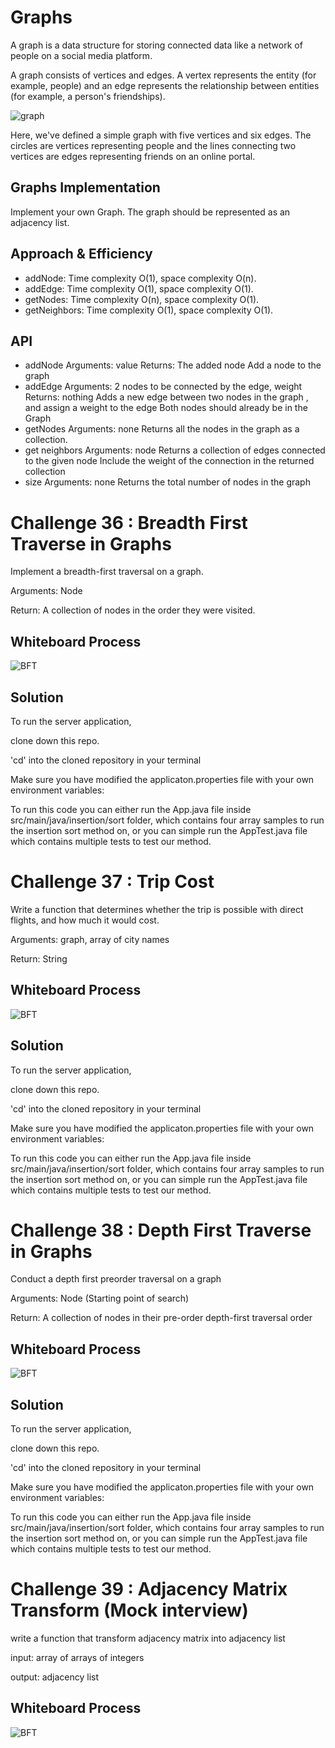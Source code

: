# Graphs

A graph is a data structure for storing connected data like a network of people on a social media platform.

A graph consists of vertices and edges. A vertex represents the entity (for example, people) and an edge represents the relationship between entities (for example, a person's friendships).

![graph](./graph1.jpg)

Here, we've defined a simple graph with five vertices and six edges. The circles are vertices representing people and the lines connecting two vertices are edges representing friends on an online portal.

## Graphs Implementation

Implement your own Graph. The graph should be represented as an adjacency list.


## Approach & Efficiency

- addNode: Time complexity O(1), space complexity O(n).
- addEdge: Time complexity O(1), space complexity O(1).
- getNodes: Time complexity O(n), space complexity O(1).
- getNeighbors: Time complexity O(1), space complexity O(1).

## API

- addNode
Arguments: value
Returns: The added node
Add a node to the graph
- addEdge
Arguments: 2 nodes to be connected by the edge, weight
Returns: nothing
Adds a new edge between two nodes in the graph , and assign a weight to the edge
Both nodes should already be in the Graph
- getNodes
Arguments: none
Returns all the nodes in the graph as a collection.
- get neighbors
Arguments: node
Returns a collection of edges connected to the given node
Include the weight of the connection in the returned collection
- size
Arguments: none
Returns the total number of nodes in the graph

# Challenge 36 : Breadth First Traverse in Graphs

Implement a breadth-first traversal on a graph.

Arguments: Node

Return: A collection of nodes in the order they were visited.

## Whiteboard Process

![BFT](./bft.JPG)


## Solution


To run the server application,

clone down this repo.

'cd' into the cloned repository in your terminal

Make sure you have modified the applicaton.properties file with your own environment variables:

To run this code you can either run the App.java file inside src/main/java/insertion/sort folder, which contains four array samples to run the insertion sort method on, or you can simple run the AppTest.java file which contains multiple tests to test our method.

# Challenge 37 : Trip Cost

Write a function that determines whether the trip is possible with direct flights, and how much it would cost.

Arguments: graph, array of city names

Return: String

## Whiteboard Process

![BFT](./tripCost.JPG)


## Solution


To run the server application,

clone down this repo.

'cd' into the cloned repository in your terminal

Make sure you have modified the applicaton.properties file with your own environment variables:

To run this code you can either run the App.java file inside src/main/java/insertion/sort folder, which contains four array samples to run the insertion sort method on, or you can simple run the AppTest.java file which contains multiple tests to test our method.

# Challenge 38 : Depth First Traverse in Graphs

Conduct a depth first preorder traversal on a graph

Arguments: Node (Starting point of search)

Return: A collection of nodes in their pre-order depth-first traversal order

## Whiteboard Process

![BFT](./dft.JPG)


## Solution


To run the server application,

clone down this repo.

'cd' into the cloned repository in your terminal

Make sure you have modified the applicaton.properties file with your own environment variables:

To run this code you can either run the App.java file inside src/main/java/insertion/sort folder, which contains four array samples to run the insertion sort method on, or you can simple run the AppTest.java file which contains multiple tests to test our method.


# Challenge 39 : Adjacency Matrix Transform (Mock interview)

write a function that transform adjacency matrix into adjacency list

input: array of arrays of integers

output: adjacency list

## Whiteboard Process

![BFT](./transform.JPG)

